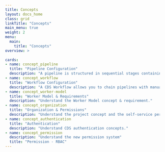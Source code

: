 ```yaml
---
title: Concepts
layout: docs_home
class: grid
linkTitle: "Concepts"
main_menu: true
weight: 2
menu:
  main:
    title: "Concepts"
overview: >
  
cards:
- name: concept_pipeline
  title: "Pipeline Configuration"
  description: "A pipeline is structured in sequential stages containing one or multiple concurrent jobs."
- name: concept_workflow
  title: "Workflow Configuration"
  description: "A CDS Workflow allows you to chain pipelines with manual or automatic gates, using conditional branching."
- name: concept_worker-model
  title: "Worker Model & Requirements"
  description: "Understand the Worker Model concept & requirement."
- name: concept_organization
  title: "Organization & Permissions"
  description: "Understand the project concept and the self-service permissions management."
- name: concept_authentication
  title: "Authentication"
  description: "Understand CDS authentication concepts."
- name: concept_permission
  description: "Understand the new permission system"
  title: "Permission - RBAC"
---
```

